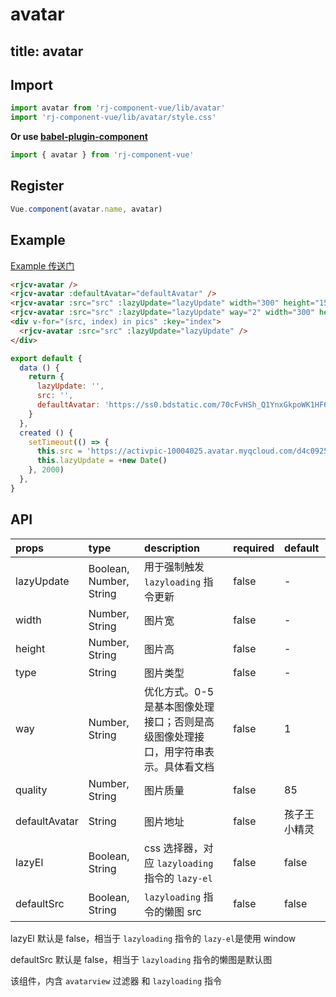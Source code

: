 # avatar

title: avatar
---

## Import

``` js
import avatar from 'rj-component-vue/lib/avatar'
import 'rj-component-vue/lib/avatar/style.css'
```

**Or use [babel-plugin-component](https://www.npmjs.com/package/babel-plugin-component)**

``` js
import { avatar } from 'rj-component-vue'
```

## Register

``` js
Vue.component(avatar.name, avatar)
```

## Example

[Example 传送门](//zhouyu1993.github.io/awesome/rjcv/#/avatar)

``` html
<rjcv-avatar />
<rjcv-avatar :defaultAvatar="defaultAvatar" />
<rjcv-avatar :src="src" :lazyUpdate="lazyUpdate" width="300" height="150" defaultSrc="//gss1.bdstatic.com/9vo3dSag_xI4khGkpoWK1HF6hhy/baike/c0%3Dbaike116%2C5%2C5%2C116%2C38/sign=8d1fde4a32a85edfee81f671283d6246/314e251f95cad1c896a84b3d793e6709c93d519c.jpg" />
<rjcv-avatar :src="src" :lazyUpdate="lazyUpdate" way="2" width="300" height="150" type="jpeg" :useWebp="false" defaultSrc="//gss1.bdstatic.com/9vo3dSag_xI4khGkpoWK1HF6hhy/baike/c0%3Dbaike116%2C5%2C5%2C116%2C38/sign=8d1fde4a32a85edfee81f671283d6246/314e251f95cad1c896a84b3d793e6709c93d519c.jpg" />
<div v-for="(src, index) in pics" :key="index">
  <rjcv-avatar :src="src" :lazyUpdate="lazyUpdate" />
</div>
```

``` js
export default {
  data () {
    return {
      lazyUpdate: '',
      src: '',
      defaultAvatar: 'https://ss0.bdstatic.com/70cFvHSh_Q1YnxGkpoWK1HF6hhy/it/u=1881776517,987084327&fm=27&gp=0.jpg'
    }
  },
  created () {
    setTimeout(() => {
      this.src = 'https://activpic-10004025.avatar.myqcloud.com/d4c0925a-19e5-4169-a387-853367efb7c9'
      this.lazyUpdate = +new Date()
    }, 2000)
  },
}
```

## API

| props | type | description | required | default |
|:---|:---|:---|:---|:---|
| lazyUpdate | Boolean, Number, String | 用于强制触发 `lazyloading` 指令更新 | false | - |
| width | Number, String | 图片宽 | false | - |
| height | Number, String | 图片高 | false | - |
| type | String | 图片类型 | false | - |
| way | Number, String | 优化方式。0-5是基本图像处理接口；否则是高级图像处理接口，用字符串表示。具体看文档 | false | 1 |
| quality | Number, String | 图片质量 | false | 85 |
| defaultAvatar | String | 图片地址 | false | 孩子王小精灵 |
| lazyEl | Boolean, String | css 选择器，对应 `lazyloading` 指令的 `lazy-el` | false | false |
| defaultSrc | Boolean, String | `lazyloading` 指令的懒图 src  | false | false |

lazyEl 默认是 false，相当于 `lazyloading` 指令的 `lazy-el`是使用 window

defaultSrc 默认是 false，相当于 `lazyloading` 指令的懒图是默认图

该组件，内含 `avatarview` 过滤器 和 `lazyloading` 指令

